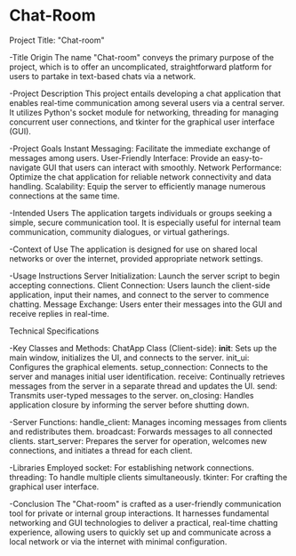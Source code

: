 # Chat-Room

Project Title: "Chat-room"

-Title Origin
The name "Chat-room" conveys the primary purpose of the project, which is to offer an uncomplicated, straightforward platform for users to partake in text-based chats via a network.

-Project Description
This project entails developing a chat application that enables real-time communication among several users via a central server. It utilizes Python's socket module for networking, threading for managing concurrent user connections, and tkinter for the graphical user interface (GUI).

-Project Goals
Instant Messaging: Facilitate the immediate exchange of messages among users.
User-Friendly Interface: Provide an easy-to-navigate GUI that users can interact with smoothly.
Network Performance: Optimize the chat application for reliable network connectivity and data handling.
Scalability: Equip the server to efficiently manage numerous connections at the same time.

-Intended Users
The application targets individuals or groups seeking a simple, secure communication tool. It is especially useful for internal team communication, community dialogues, or virtual gatherings.

-Context of Use
The application is designed for use on shared local networks or over the internet, provided appropriate network settings.

-Usage Instructions
Server Initialization: Launch the server script to begin accepting connections.
Client Connection: Users launch the client-side application, input their names, and connect to the server to commence chatting.
Message Exchange: Users enter their messages into the GUI and receive replies in real-time.

Technical Specifications

-Key Classes and Methods:
ChatApp Class (Client-side):
__init__: Sets up the main window, initializes the UI, and connects to the server.
init_ui: Configures the graphical elements.
setup_connection: Connects to the server and manages initial user identification.
receive: Continually retrieves messages from the server in a separate thread and updates the UI.
send: Transmits user-typed messages to the server.
on_closing: Handles application closure by informing the server before shutting down.

-Server Functions:
handle_client: Manages incoming messages from clients and redistributes them.
broadcast: Forwards messages to all connected clients.
start_server: Prepares the server for operation, welcomes new connections, and initiates a thread for each client.

-Libraries Employed
socket: For establishing network connections.
threading: To handle multiple clients simultaneously.
tkinter: For crafting the graphical user interface.

-Conclusion
The "Chat-room" is crafted as a user-friendly communication tool for private or internal group interactions. It harnesses fundamental networking and GUI technologies to deliver a practical, real-time chatting experience, allowing users to quickly set up and communicate across a local network or via the internet with minimal configuration.
